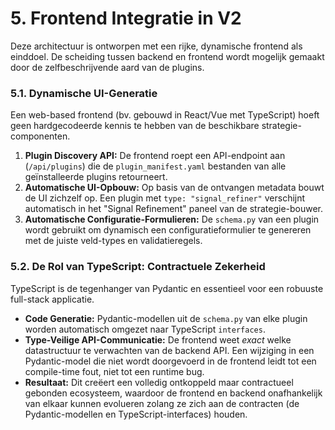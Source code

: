 # 5. Frontend Integratie in V2

Deze architectuur is ontworpen met een rijke, dynamische frontend als einddoel. De scheiding tussen backend en frontend wordt mogelijk gemaakt door de zelfbeschrijvende aard van de plugins.

### 5.1. Dynamische UI-Generatie

Een web-based frontend (bv. gebouwd in React/Vue met TypeScript) hoeft geen hardgecodeerde kennis te hebben van de beschikbare strategie-componenten.

1.  **Plugin Discovery API:** De frontend roept een API-endpoint aan (`/api/plugins`) die de `plugin_manifest.yaml` bestanden van alle geïnstalleerde plugins retourneert.
2.  **Automatische UI-Opbouw:** Op basis van de ontvangen metadata bouwt de UI zichzelf op. Een plugin met `type: "signal_refiner"` verschijnt automatisch in het "Signal Refinement" paneel van de strategie-bouwer.
3.  **Automatische Configuratie-Formulieren:** De `schema.py` van een plugin wordt gebruikt om dynamisch een configuratieformulier te genereren met de juiste veld-types en validatieregels.

### 5.2. De Rol van TypeScript: Contractuele Zekerheid

TypeScript is de tegenhanger van Pydantic en essentieel voor een robuuste full-stack applicatie.

* **Code Generatie:** Pydantic-modellen uit de `schema.py` van elke plugin worden automatisch omgezet naar TypeScript `interfaces`.
* **Type-Veilige API-Communicatie:** De frontend weet *exact* welke datastructuur te verwachten van de backend API. Een wijziging in een Pydantic-model die niet wordt doorgevoerd in de frontend leidt tot een compile-time fout, niet tot een runtime bug.
* **Resultaat:** Dit creëert een volledig ontkoppeld maar contractueel gebonden ecosysteem, waardoor de frontend en backend onafhankelijk van elkaar kunnen evolueren zolang ze zich aan de contracten (de Pydantic-modellen en TypeScript-interfaces) houden.